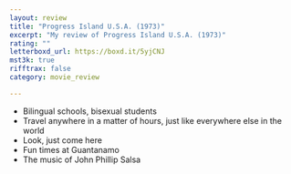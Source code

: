 ```yaml
---
layout: review
title: "Progress Island U.S.A. (1973)"
excerpt: "My review of Progress Island U.S.A. (1973)"
rating: ""
letterboxd_url: https://boxd.it/5yjCNJ
mst3k: true
rifftrax: false
category: movie_review

---
```


* Bilingual schools, bisexual students
* Travel anywhere in a matter of hours, just like everywhere else in the world
* Look, just come here
* Fun times at Guantanamo
* The music of John Phillip Salsa